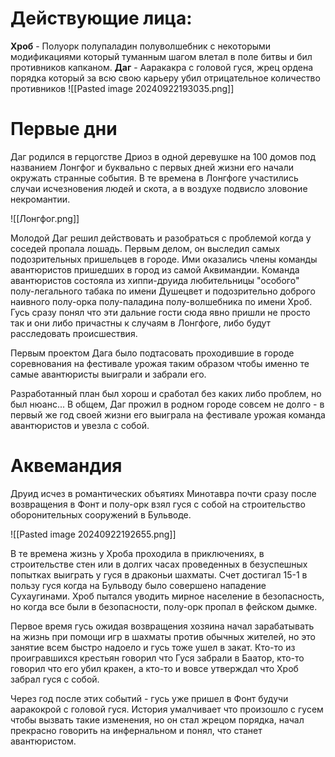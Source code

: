 # Действующие лица:
**Хроб** - Полуорк полупаладин полуволшебник с некоторыми модификациями который туманным шагом влетал в поле битвы и бил противников капканом.
**Даг** - Ааракакра с головой гуся, жрец ордена порядка который за всю свою карьеру убил отрицательное количество противников
![[Pasted image 20240922193035.png]]
# Первые дни
Даг родился в герцогстве Дриоз в одной деревушке на 100 домов под названием Лонгфог и буквально с первых дней жизни его начали окружать странные события. В те времена в Лонгфоге участились случаи исчезновения людей и скота, а в воздухе подвисло зловоние некромантии. 

![[Лонгфог.png]]

Молодой Даг решил действовать и разобраться с проблемой когда у соседей пропала лошадь. Первым делом, он выследил самых подозрительных пришельцев в городе. Ими оказались члены команды авантюристов пришедших в город из самой Аквимандии. Команда авантюристов состояла из хиппи-друида любительницы "особого" полу-легального табака по имени Душецвет и подозрительно доброго наивного полу-орка полу-паладина полу-волшебника по имени Хроб. Гусь сразу понял что эти дальние гости сюда явно пришли не просто так и они либо причастны к случаям в Лонгфоге, либо будут расследовать происшествия. 

Первым проектом Дага было подтасовать проходившие в городе соревнования на фестивале урожая таким образом чтобы именно те самые авантюристы выиграли и забрали его.

Разработанный план был хорош и сработал без каких либо проблем, но был нюанс... В общем, Даг прожил в родном городе совсем не долго - в первый же год своей жизни его выиграла на фестивале урожая команда авантюристов и увезла с собой.
# Аквемандия
Друид исчез в романтических объятиях Минотавра почти сразу после возвращения в Фонт и полу-орк взял гуся с собой на строительство оборонительных сооружений в Бульводе.

![[Pasted image 20240922192655.png]]

В те времена жизнь у Хроба проходила в приключениях, в строительстве стен или в долгих часах проведенных в безуспешных попытках выиграть у гуся в драконьи шахматы. Счет достигал 15-1 в пользу гуся когда на Бульводу было совершено нападение Сухаугинами. Хроб пытался уводить мирное население в безопасность, но когда все были в безопасности, полу-орк пропал в фейском дымке. 

Первое время гусь ожидая возвращения хозяина начал зарабатывать на жизнь при помощи игр в шахматы против обычных жителей, но это занятие всем быстро надоело и гусь тоже ушел в закат. Кто-то из проигравшихся крестьян говорил что Гуся забрали в Баатор, кто-то говорил что его убил кракен, а кто-то и вовсе утверждал что Хроб забрал гуся с собой.

Через год после этих событий - гусь уже пришел в Фонт будучи ааракокрой с головой гуся. История умалчивает что произошло с гусем чтобы вызвать такие изменения, но он стал жрецом порядка, начал прекрасно говорить на инфернальном и понял, что станет авантюристом.